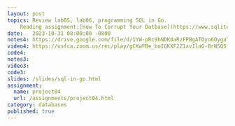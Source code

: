 ```yaml
---
layout: post
topics: Review lab05, lab06, programming SQL in Go.
    Reading assignment:[How To Corrupt Your Datbase](https://www.sqlite.org/howtocorrupt.html)
date:   2023-10-31 08:00:00 -0800
notes4: https://drive.google.com/file/d/1YW-pRc9hNDK0aRzFPBgATOyo6OyguT3N/view?usp=sharing
video4: https://usfca.zoom.us/rec/play/gCKwFBe_boIGKXF2Z1xvIlaG-BrNSQSfRp543-F8YtEDVTuxMQD7Da3hvQhO52iwi8bD5RBxxyfHxCU.Q4ydiZsMqk8089MR?canPlayFromShare=true&from=share_recording_detail&continueMode=true&componentName=rec-play&originRequestUrl=https%3A%2F%2Fusfca.zoom.us%2Frec%2Fshare%2FCccG7DO9UwKYL7JMhsqjZxCRjbrojJ8S7hsdVD4T6Brji9BJ-qvFgCVdWLpX2Izn.Y7YGmLfJiQ98vmET
code4: 
notes3: 
video3: 
code3: 
slides: /slides/sql-in-go.html
assignment:
  name: project04
  url: /assignments/project04.html
category: databases
published: true
---
```

